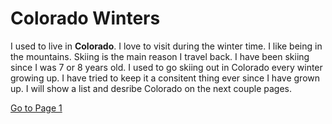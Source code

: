 # Colorado Winters

I used to live in **Colorado**. I love to visit during the winter time. I like being in the mountains. Skiing is the main reason I travel back. I have been skiing since I was 7 or 8 years old. I used to go skiing out in Colorado every winter growing up. I have tried to keep it a consitent thing ever since I have grown up. I will show a list and desribe Colorado on the next couple pages.

[Go to Page 1](Page1.md)
